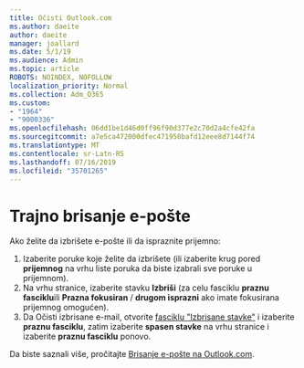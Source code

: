 ```yaml
---
title: Očisti Outlook.com
ms.author: daeite
author: daeite
manager: joallard
ms.date: 5/1/19
ms.audience: Admin
ms.topic: article
ROBOTS: NOINDEX, NOFOLLOW
localization_priority: Normal
ms.collection: Adm_O365
ms.custom:
- "1964"
- "9000336"
ms.openlocfilehash: 06dd1be1d46d0ff96f90d377e2c70d2a4cfe42fa
ms.sourcegitcommit: a7e5ca472000dfec471950bafd12eee8d7144f74
ms.translationtype: MT
ms.contentlocale: sr-Latn-RS
ms.lasthandoff: 07/16/2019
ms.locfileid: "35701265"
---
```

# <a name="permanently-delete-email"></a>Trajno brisanje e-pošte

Ako želite da izbrišete e-pošte ili da ispraznite prijemno:

1. Izaberite poruke koje želite da izbrišete (ili izaberite krug pored **prijemnog** na vrhu liste poruka da biste izabrali sve poruke u prijemnom).
1. Na vrhu stranice, izaberite stavku **Izbriši** (za celu fasciklu **praznu fasciklu**ili **Prazna fokusiran** / **drugom isprazni** ako imate fokusirana prijemnog omogućen).
1. Da Očisti izbrisane e-mail, otvorite [fasciklu "Izbrisane stavke"](https://outlook.live.com/mail/deleteditems) i izaberite **praznu fasciklu**, zatim izaberite **spasen stavke** na vrhu stranice i izaberite **praznu fasciklu** ponovo.

Da biste saznali više, pročitajte [Brisanje e-pošte na Outlook.com](https://support.office.com/article/a9b63739-5392-412a-8e9a-d4b02708dee4?wt.mc_id=Office_Outlook_com_Alchemy).